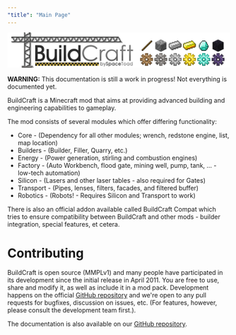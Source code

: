 ```yaml
---
"title": "Main Page"
---
```


![](/images/logo.png)

**WARNING:** This documentation is still a work in progress! Not everything is documented yet.

BuildCraft is a Minecraft mod that aims at providing advanced building and engineering capabilities to gameplay.

The mod consists of several modules which offer differing functionality:

* Core - (Dependency for all other modules; wrench, redstone engine, list, map location)
* Builders - (Builder, Filler, Quarry, etc.)
* Energy - (Power generation, stirling and combustion engines)
* Factory - (Auto Workbench, flood gate, mining well, pump, tank, ... - low-tech automation)
* Silicon - (Lasers and other laser tables - also required for Gates)
* Transport - (Pipes, lenses, filters, facades, and filtered buffer)
* Robotics - (Robots! - Requires Silicon and Transport to work)

There is also an official addon available called BuildCraft Compat which tries to ensure compatibility between BuildCraft and other mods - builder integration, special features, et cetera.

# Contributing

BuildCraft is open source (MMPLv1) and many people have participated in its development since the initial release in April 2011. You are free to use, share and modify it, as well as include it in a mod 
pack. Development happens on the official [GitHub repository](https://github.com/BuildCraft/BuildCraft) and we're open to any pull requests for bugfixes, discussion on issues, etc. (For features, 
however, please consult the development team first.).

The documentation is also available on our [GitHub repository](https://github.com/BuildCraft/BuildCraft-Documentation).
